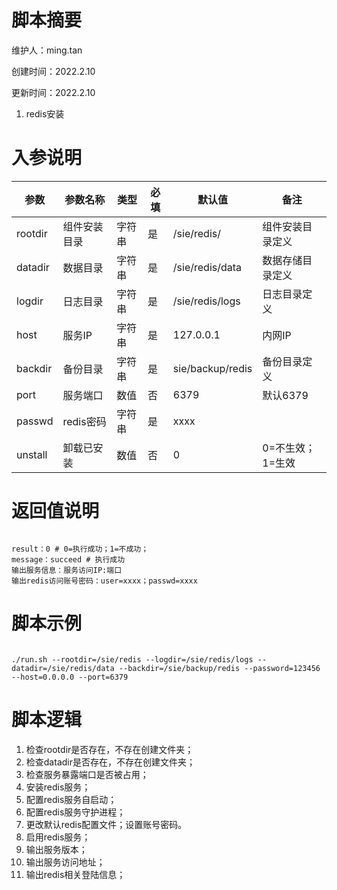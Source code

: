 # 脚本摘要

维护人：ming.tan

创建时间：2022.2.10

更新时间：2022.2.10



1. redis安装


# 入参说明

| 参数     | 参数名称     | 类型   | 必填 | 默认值    | 备注                 |
| -------- | ------------ | ------ | ---- | --------- | -------------------- |
| rootdir     | 组件安装目录 | 字符串 | 是   | /sie/redis/ |  组件安装目录定义                    |
| datadir     | 数据目录 | 字符串 | 是   | /sie/redis/data | 数据存储目录定义 
| logdir     | 日志目录 | 字符串 | 是   | /sie/redis/logs |   日志目录定义                |
| host     | 服务IP | 字符串 | 是   | 127.0.0.1 |   内网IP                  |
| backdir     | 备份目录 | 字符串 | 是   | sie/backup/redis |   备份目录定义                |
| port     | 服务端口 | 数值 | 否   | 6379 |    默认6379               |                   |
| passwd     | redis密码 | 字符串 | 是   | xxxx |                    |
| unstall | 卸载已安装     | 数值 | 否   | 0          | 0=不生效；1=生效       |




# 返回值说明

``` shell

result：0 # 0=执行成功；1=不成功；
message：succeed # 执行成功
输出服务信息：服务访问IP:端口
输出redis访问账号密码：user=xxxx；passwd=xxxx

```



# 脚本示例

``` shell

./run.sh --rootdir=/sie/redis --logdir=/sie/redis/logs --datadir=/sie/redis/data --backdir=/sie/backup/redis --password=123456 --host=0.0.0.0 --port=6379
```



# 脚本逻辑

1. 检查rootdir是否存在，不存在创建文件夹；
2. 检查datadir是否存在，不存在创建文件夹；
3. 检查服务暴露端口是否被占用；
4. 安装redis服务；
5. 配置redis服务自启动；
6. 配置redis服务守护进程；
7. 更改默认redis配置文件；设置账号密码。
8. 启用redis服务；
9. 输出服务版本；
10. 输出服务访问地址；
11. 输出redis相关登陆信息；